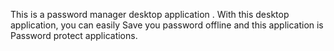 This is a password manager desktop application . With this desktop application, you can easily Save you password offline and this application is Password protect applications.
